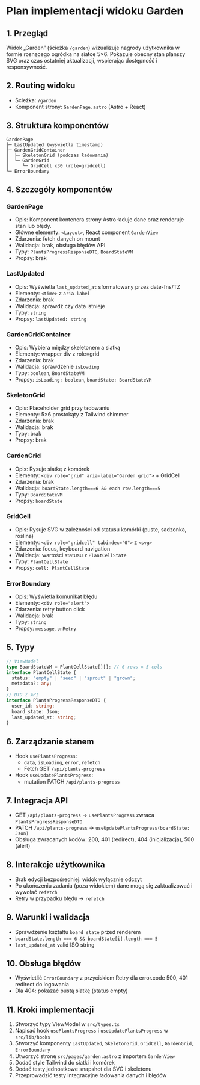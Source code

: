 # Plan implementacji widoku Garden

## 1. Przegląd

Widok „Garden” (ścieżka `/garden`) wizualizuje nagrody użytkownika w formie rosnącego ogródka na siatce 5×6. Pokazuje obecny stan planszy SVG oraz czas ostatniej aktualizacji, wspierając dostępność i responsywność.

## 2. Routing widoku

- Ścieżka: `/garden`
- Komponent strony: `GardenPage.astro` (Astro + React)

## 3. Struktura komponentów

```
GardenPage
├─ LastUpdated (wyświetla timestamp)
├─ GardenGridContainer
│  ├─ SkeletonGrid (podczas ładowania)
│  └─ GardenGrid
│     └─ GridCell x30 (role=gridcell)
└─ ErrorBoundary
```

## 4. Szczegóły komponentów

### GardenPage

- Opis: Komponent kontenera strony Astro ładuje dane oraz renderuje stan lub błędy.
- Główne elementy: `<Layout>`, React component `GardenView`
- Zdarzenia: fetch danych on mount
- Walidacja: brak, obsługa błędów API
- Typy: `PlantsProgressResponseDTO`, `BoardStateVM`
- Propsy: brak

### LastUpdated

- Opis: Wyświetla `last_updated_at` sformatowany przez date-fns/TZ
- Elementy: `<time>` z `aria-label`
- Zdarzenia: brak
- Walidacja: sprawdź czy data istnieje
- Typy: `string`
- Propsy: `lastUpdated: string`

### GardenGridContainer

- Opis: Wybiera między skeletonem a siatką
- Elementy: wrapper div z role=grid
- Zdarzenia: brak
- Walidacja: sprawdzenie `isLoading`
- Typy: `boolean`, `BoardStateVM`
- Propsy: `isLoading: boolean`, `boardState: BoardStateVM`

### SkeletonGrid

- Opis: Placeholder grid przy ładowaniu
- Elementy: 5×6 prostokąty z Tailwind shimmer
- Zdarzenia: brak
- Walidacja: brak
- Typy: brak
- Propsy: brak

### GardenGrid

- Opis: Rysuje siatkę z komórek
- Elementy: `<div role="grid" aria-label="Garden grid">` + GridCell
- Zdarzenia: brak
- Walidacja: `boardState.length===6 && each row.length===5`
- Typy: `BoardStateVM`
- Propsy: `boardState`

### GridCell

- Opis: Rysuje SVG w zależności od statusu komórki (puste, sadzonka, roślina)
- Elementy: `<div role="gridcell" tabindex="0">` z `<svg>`
- Zdarzenia: focus, keyboard navigation
- Walidacja: wartości statusu z `PlantCellState`
- Typy: `PlantCellState`
- Propsy: `cell: PlantCellState`

### ErrorBoundary

- Opis: Wyświetla komunikat błędu
- Elementy: `<div role="alert">`
- Zdarzenia: retry button click
- Walidacja: brak
- Typy: `string`
- Propsy: `message`, `onRetry`

## 5. Typy

```ts
// ViewModel
type BoardStateVM = PlantCellState[][]; // 6 rows × 5 cols
interface PlantCellState {
  status: "empty" | "seed" | "sprout" | "grown";
  metadata?: any;
}
// DTO z API
interface PlantsProgressResponseDTO {
  user_id: string;
  board_state: Json;
  last_updated_at: string;
}
```

## 6. Zarządzanie stanem

- Hook `usePlantsProgress`:
  - `data`, `isLoading`, `error`, `refetch`
  - Fetch GET `/api/plants-progress`
- Hook `useUpdatePlantsProgress`:
  - mutation PATCH `/api/plants-progress`

## 7. Integracja API

- GET `/api/plants-progress` → `usePlantsProgress` zwraca `PlantsProgressResponseDTO`
- PATCH `/api/plants-progress` → `useUpdatePlantsProgress(boardState: Json)`
- Obsługa zwracanych kodów: 200, 401 (redirect), 404 (inicjalizacja), 500 (alert)

## 8. Interakcje użytkownika

- Brak edycji bezpośredniej: widok wyłącznie odczyt
- Po ukończeniu zadania (poza widokiem) dane mogą się zaktualizować i wywołać `refetch`
- Retry w przypadku błędu → `refetch`

## 9. Warunki i walidacja

- Sprawdzenie kształtu `board_state` przed renderem
- `boardState.length === 6 && boardState[i].length === 5`
- `last_updated_at` valid ISO string

## 10. Obsługa błędów

- Wyświetlić `ErrorBoundary` z przyciskiem Retry dla error.code 500, 401 redirect do logowania
- Dla 404: pokazać pustą siatkę (status empty)

## 11. Kroki implementacji

1. Stworzyć typy ViewModel w `src/types.ts`
2. Napisać hook `usePlantsProgress` i `useUpdatePlantsProgress` w `src/lib/hooks`
3. Stworzyć komponenty `LastUpdated`, `SkeletonGrid`, `GridCell`, `GardenGrid`, `ErrorBoundary`
4. Utworzyć stronę `src/pages/garden.astro` z importem `GardenView`
5. Dodać style Tailwind do siatki i komórek
6. Dodać testy jednostkowe snapshot dla SVG i skeletonu
7. Przeprowadzić testy integracyjne ładowania danych i błędów
